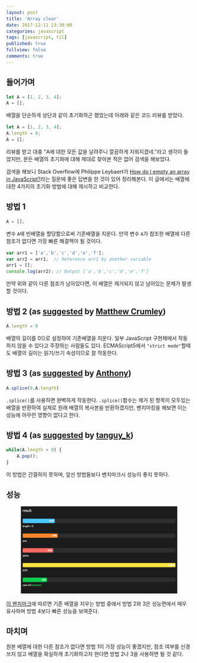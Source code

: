 ```yaml
---
layout: post
title: 'Array clear'
date: 2017-12-11 23:30:00
categories: javascript
tags: [javascript, til]
published: true
fullview: false
comments: true
---
```


## 들어가며

```javascript
let A = [1, 2, 3, 4];
A = [];
```

배열을 단순하게 상단과 같이 초기화하곤 했었는데 아래와 같은 코드 리뷰를 받았다.

```javascript
let A = [1, 2, 3, 4];
A.length = 0;
A = [];
```

리뷰를 받고 대충 "A에 대한 모든 값을 날려주니 깔끔하게 지워지겠네."라고 생각이 들었지만, 문든 배열의 초기화에 대해 제대로 찾아본 적은 없어 검색을 해보았다.

검색을 해보니 Stack Overflow에 Philippe Leybaert가 [How do I empty an array in JavaScript?](https://stackoverflow.com/questions/1232040/how-do-i-empty-an-array-in-javascript)라는 질문에 좋은 답변을 한 것이 있어 정리해본다. 이 글에서는 배열에 대한 4가지의 초기화 방법에 대해 제시하고 비교한다.

## 방법 1

```javascript
A = [];
```

변수 `A`에 빈배열을 할당함으로써 기존배열을 지운다. 만약 변수 `A`가 참조한 배열에 다른 참조가 없다면 가장 빠른 해결책이 될 것이다.

```javascript
var arr1 = ['a','b','c','d','e','f'];
var arr2 = arr1;  // Reference arr1 by another variable 
arr1 = [];
console.log(arr2); // Output ['a','b','c','d','e','f']
```

만약 위와 같이 다른 참조가 남아있다면, 이 배열은 제거되지 않고 남아있는 문제가 발생할 것이다.

## 방법 2 (as [suggested](https://stackoverflow.com/a/1234337/113570) by [Matthew Crumley](https://stackoverflow.com/users/2214/matthew-crumley))

```javascript
A.length = 0
```

배열의 길이를 0으로 설정하여 기존배열을 지운다. 일부 JavaScript 구현체에서 작동하지 않을 수 있다고 주장하는 사람들도 있다. ECMAScript5에서 `"strict mode"`할때도 배열의 길이는 읽기/쓰기 속성이므로 잘 작동한다.

## 방법 3 (as [suggested](https://stackoverflow.com/a/8134354/113570) by [Anthony](https://stackoverflow.com/users/1047275/anthony))

```javascript
A.splice(0,A.length)
```

`.splice()`를 사용하면 완벽하게 작동한다. `.splice()`함수는 제거 된 항목이 모두있는 배열을 반환하여 실제로 원래 배열의 복사본을 반환하겠지만, 벤치마킹을 해보면 이는 성능에 아무런 영향이 없다고 한다.

## 방법 4 (as [suggested](https://stackoverflow.com/a/17306971/113570) by [tanguy_k](https://stackoverflow.com/users/990356/tanguy-k))

```javascript
while(A.length > 0) {
    A.pop();
}
```

이 방법은 간결하지 못하며, 앞선 방법들보다 벤치마크시 성능이 좋지 못하다.

## 성능

<figure><img src="/images/javascript/js-array-clear-benchmark.png" alt=""></figure>

[이 벤치마크](http://jsben.ch/hyj65)에 따르면 기존 배열을 지우는 방법 중에서 방법 2와 3은 성능면에서 매우 유사하며 방법 4보다 빠른 성능을 보여준다.

## 마치며

원본 배열에 대한 다른 참조가 없다면 방법 1이 가장 성능이 좋겠지만, 참조 여부를 신경쓰지 않고 배열을 확실하게 초기화하고자 한다면 방법 2나 3을 사용하면 될 것 같다.
